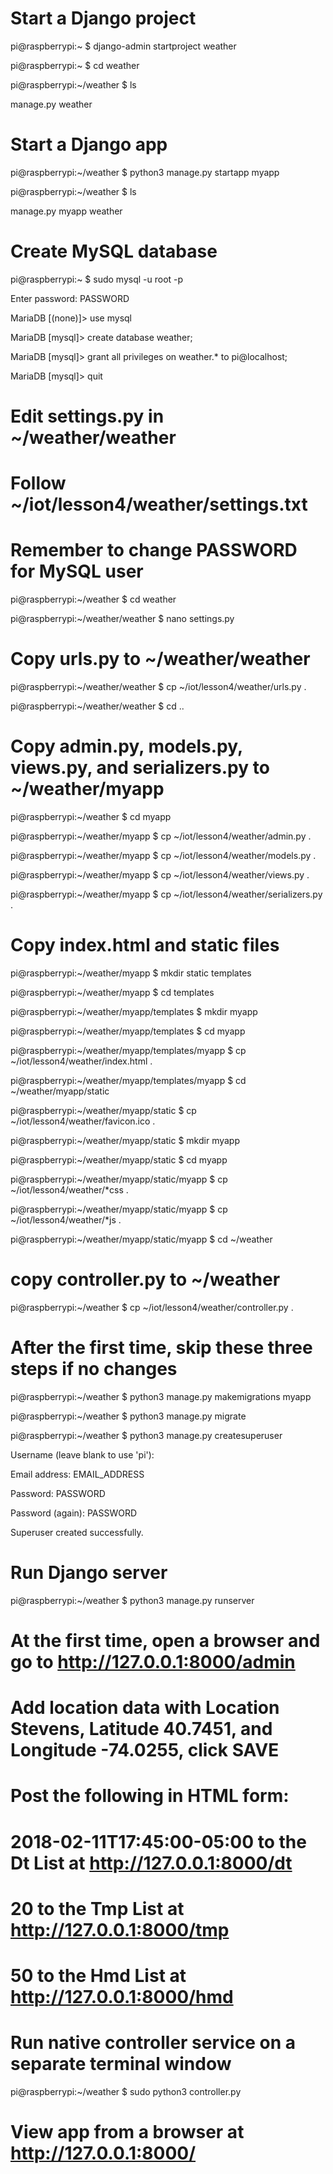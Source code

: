 # Start a Django project

pi@raspberrypi:~ $ django-admin startproject weather

pi@raspberrypi:~ $ cd weather

pi@raspberrypi:~/weather $ ls

manage.py  weather

# Start a Django app

pi@raspberrypi:~/weather $ python3 manage.py startapp myapp

pi@raspberrypi:~/weather $ ls

manage.py  myapp  weather

# Create MySQL database

pi@raspberrypi:~ $ sudo mysql -u root -p

Enter password: PASSWORD

MariaDB [(none)]> use mysql

MariaDB [mysql]> create database weather;

MariaDB [mysql]> grant all privileges on weather.* to pi@localhost;

MariaDB [mysql]> quit

# Edit settings.py in ~/weather/weather

# Follow ~/iot/lesson4/weather/settings.txt

# Remember to change PASSWORD for MySQL user

pi@raspberrypi:~/weather $ cd weather

pi@raspberrypi:~/weather/weather $ nano settings.py

# Copy urls.py to ~/weather/weather

pi@raspberrypi:~/weather/weather $ cp ~/iot/lesson4/weather/urls.py .

pi@raspberrypi:~/weather/weather $ cd ..

# Copy admin.py, models.py, views.py, and serializers.py to ~/weather/myapp

pi@raspberrypi:~/weather $ cd myapp

pi@raspberrypi:~/weather/myapp $ cp ~/iot/lesson4/weather/admin.py .

pi@raspberrypi:~/weather/myapp $ cp ~/iot/lesson4/weather/models.py .

pi@raspberrypi:~/weather/myapp $ cp ~/iot/lesson4/weather/views.py .

pi@raspberrypi:~/weather/myapp $ cp ~/iot/lesson4/weather/serializers.py .

# Copy index.html and static files

pi@raspberrypi:~/weather/myapp $ mkdir static templates

pi@raspberrypi:~/weather/myapp $ cd templates

pi@raspberrypi:~/weather/myapp/templates $ mkdir myapp

pi@raspberrypi:~/weather/myapp/templates $ cd myapp

pi@raspberrypi:~/weather/myapp/templates/myapp $ cp ~/iot/lesson4/weather/index.html .

pi@raspberrypi:~/weather/myapp/templates/myapp $ cd ~/weather/myapp/static

pi@raspberrypi:~/weather/myapp/static $ cp ~/iot/lesson4/weather/favicon.ico .

pi@raspberrypi:~/weather/myapp/static $ mkdir myapp

pi@raspberrypi:~/weather/myapp/static $ cd myapp

pi@raspberrypi:~/weather/myapp/static/myapp $ cp ~/iot/lesson4/weather/*css .

pi@raspberrypi:~/weather/myapp/static/myapp $ cp ~/iot/lesson4/weather/*js .

pi@raspberrypi:~/weather/myapp/static/myapp $ cd ~/weather

# copy controller.py to ~/weather

pi@raspberrypi:~/weather $ cp ~/iot/lesson4/weather/controller.py .

# After the first time, skip these three steps if no changes

pi@raspberrypi:~/weather $ python3 manage.py makemigrations myapp

pi@raspberrypi:~/weather $ python3 manage.py migrate

pi@raspberrypi:~/weather $ python3 manage.py createsuperuser

Username (leave blank to use 'pi'):

Email address: EMAIL_ADDRESS

Password: PASSWORD

Password (again): PASSWORD

Superuser created successfully.

# Run Django server

pi@raspberrypi:~/weather $ python3 manage.py runserver

# At the first time, open a browser and go to http://127.0.0.1:8000/admin

# Add location data with Location Stevens, Latitude 40.7451, and Longitude -74.0255, click SAVE

# Post the following in HTML form:

# 2018-02-11T17:45:00-05:00 to the Dt List at http://127.0.0.1:8000/dt

# 20 to the Tmp List at http://127.0.0.1:8000/tmp

# 50 to the Hmd List at http://127.0.0.1:8000/hmd

# Run native controller service on a separate terminal window

pi@raspberrypi:~/weather $ sudo python3 controller.py

# View app from a browser at http://127.0.0.1:8000/

